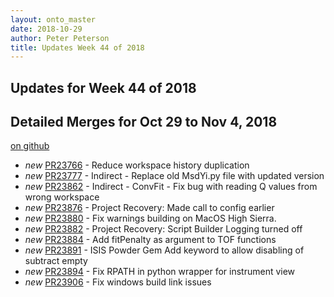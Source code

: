 ```yaml
---
layout: onto_master
date: 2018-10-29
author: Peter Peterson
title: Updates Week 44 of 2018
---
```

Updates for Week 44 of 2018
---------------------------

Detailed Merges for Oct 29 to Nov 4, 2018
-----------------------------------------
[on github](https://github.com/mantidproject/mantid/pulls?q=is%3Apr+merged%3A2018-10-30..2018-11-04)

* *new* [PR23766](https://github.com/mantidproject/mantid/pull/23766) - Reduce workspace history duplication
* *new* [PR23777](https://github.com/mantidproject/mantid/pull/23777) - Indirect - Replace old MsdYi.py file with updated version
* *new* [PR23862](https://github.com/mantidproject/mantid/pull/23862) - Indirect - ConvFit - Fix bug with reading Q values from wrong workspace
* *new* [PR23876](https://github.com/mantidproject/mantid/pull/23876) - Project Recovery: Made call to config earlier
* *new* [PR23880](https://github.com/mantidproject/mantid/pull/23880) - Fix warnings building on MacOS High Sierra.
* *new* [PR23882](https://github.com/mantidproject/mantid/pull/23882) - Project Recovery: Script Builder Logging turned off
* *new* [PR23884](https://github.com/mantidproject/mantid/pull/23884) - Add fitPenalty as argument to TOF functions
* *new* [PR23891](https://github.com/mantidproject/mantid/pull/23891) - ISIS Powder Gem Add keyword to allow disabling of subtract empty
* *new* [PR23894](https://github.com/mantidproject/mantid/pull/23894) - Fix RPATH in python wrapper for instrument view
* *new* [PR23906](https://github.com/mantidproject/mantid/pull/23906) - Fix windows build link issues
